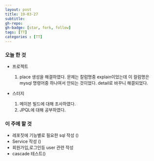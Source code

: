 ```yaml
---
layout: post
title: 19-03-27
subtitle: 
gh-repo: 
gh-badge: [star, fork, follow]
tags: [TT]
categories : [TT]
---
```



### 오늘 한 것 

* 프로젝트
    1. place 생성을 해결하였다. 문제는 칼럼명중 explain이었는데 이 컬럼명은 mysql 명령어중 하나여서 안되는 것이었다. detail로 바꾸니 해결되었다.

* 스터지
    1. 메이븐 빌드에 대해 조사하였다.
    2. JPQL에 대해 공부하였다.

### 이 주에 할 것

 - 레포짓에 기능별로 필요한 sql 작성 ()
 - Service 작성 ()
 - 회원가입,로그인등 user 관련 작성
 - cascade 테스트()
